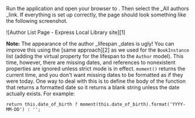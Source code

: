 Run the application and open your browser to . Then select the _All authors _link. If everything is set up correctly, the page should look something like the following screenshot.

![Author List Page - Express Local Library site][1]

**Note:** The appearance of the author _lifespan _dates is ugly! You can improve this using the [same approach][2] as we used for the `BookInstance` list (adding the virtual property for the lifespan to the `Author` model). This time, however, there are missing dates, and references to nonexistent properties are ignored unless strict mode is in effect. `moment()` returns the current time, and you don't want missing dates to be formatted as if they were today. One way to deal with this is to define the body of the function that returns a formatted date so it returns a blank string unless the date actually exists. For example:

`return this.date_of_birth ? moment(this.date_of_birth).format('YYYY-MM-DD') : '';`
